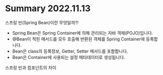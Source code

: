 # Summary 2022.11.13

스프링 빈(Spring Bean)이란 무엇일까?!

- Spring Bean은 Spring Container에 의해 관리되는 자바 객체(POJO)입니다. 
- @Bean이 적힌 메서드를 모두 호출해 반환된 객체를 Spring Container에 등록합니다. 
- Bean은 class의 등록정보, Getter, Setter 메서드를 포함합니다. 
- Bean은 Container에 사용되는 설정 메타데이터로 생성됩니다.





스프링 빈과 컴포넌트의 차이
